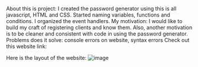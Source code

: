 About this is project: I created the password generator using this is all javascript, HTML and CSS.
Started naming variables, functions and conditions. I organized the event handlers. 
My motivation: I would like to build my craft of registering clients and know them. Also, another motivation is to be cleaner and consistent with code in using the password generator. 
Problems does it solve: console errors on website, syntax errors
Check out this website link:

Here is the layout of the website:
![image](codeyab22.github.io_CatchyCode_.jpg)
